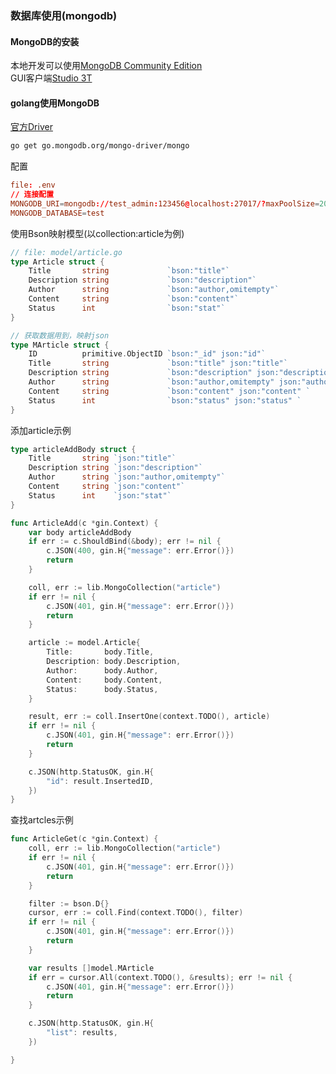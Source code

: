 ### 数据库使用(mongodb)

#### MongoDB的安装
本地开发可以使用[MongoDB Community Edition](https://www.mongodb.com/docs/manual/administration/install-community/#std-label-install-community)  
GUI客户端[Studio 3T](https://studio3t.com/)

#### golang使用MongoDB
[官方Driver](https://www.mongodb.com/docs/drivers/go/current/)

```bash
go get go.mongodb.org/mongo-driver/mongo
```

配置
```conf
file: .env
// 连接配置
MONGODB_URI=mongodb://test_admin:123456@localhost:27017/?maxPoolSize=20&w=majority
MONGODB_DATABASE=test
```

使用Bson映射模型(以collection:article为例)
```go
// file: model/article.go
type Article struct {
	Title       string             `bson:"title"`
	Description string             `bson:"description"`
	Author      string             `bson:"author,omitempty"`
	Content     string             `bson:"content"`
	Status      int                `bson:"stat"`
}

// 获取数据用到，映射json
type MArticle struct {
	ID          primitive.ObjectID `bson:"_id" json:"id"`
	Title       string             `bson:"title" json:"title"`
	Description string             `bson:"description" json:"description"`
	Author      string             `bson:"author,omitempty" json:"author,omitempty"`
	Content     string             `bson:"content" json:"content" `
	Status      int                `bson:"status" json:"status" `
}
```

添加article示例
```go
type articleAddBody struct {
	Title       string `json:"title"`
	Description string `json:"description"`
	Author      string `json:"author,omitempty"`
	Content     string `json:"content"`
	Status      int    `json:"stat"`
}

func ArticleAdd(c *gin.Context) {
	var body articleAddBody
	if err := c.ShouldBind(&body); err != nil {
		c.JSON(400, gin.H{"message": err.Error()})
		return
	}

	coll, err := lib.MongoCollection("article")
	if err != nil {
		c.JSON(401, gin.H{"message": err.Error()})
		return
	}

	article := model.Article{
		Title:       body.Title,
		Description: body.Description,
		Author:      body.Author,
		Content:     body.Content,
		Status:      body.Status,
	}

	result, err := coll.InsertOne(context.TODO(), article)
	if err != nil {
		c.JSON(401, gin.H{"message": err.Error()})
		return
	}

	c.JSON(http.StatusOK, gin.H{
		"id": result.InsertedID,
	})
}
```

查找artcles示例
```go
func ArticleGet(c *gin.Context) {
	coll, err := lib.MongoCollection("article")
	if err != nil {
		c.JSON(401, gin.H{"message": err.Error()})
		return
	}

	filter := bson.D{}
	cursor, err := coll.Find(context.TODO(), filter)
	if err != nil {
		c.JSON(401, gin.H{"message": err.Error()})
		return
	}

	var results []model.MArticle
	if err = cursor.All(context.TODO(), &results); err != nil {
		c.JSON(401, gin.H{"message": err.Error()})
		return
	}

	c.JSON(http.StatusOK, gin.H{
		"list": results,
	})

}
```